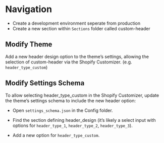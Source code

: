 # Navigation
- Create a development environment seperate from production
- Create a new section within `Sections` folder called custom-header

## Modify Theme
Add a new header design option to the theme’s settings, allowing the selection of custom-header via the Shopify Customizer. (e.g. `header_type_custom`)

## Modify Settings Schema
To allow selecting header_type_custom in the Shopify Customizer, update the theme’s settings schema to include the new header option:

- Open `settings_schema.json` in the Config folder.

- Find the section defining header_design (it’s likely a select input with options for `header_type_1`, `header_type_2`, `header_type_3`).

- Add a new option for `header_type_custom`.
